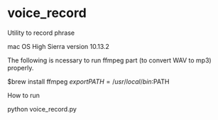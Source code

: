 # voice_record
Utility to record phrase

mac OS High Sierra  version  10.13.2

The following is ncessary to run ffmpeg part (to convert WAV to mp3) properly.

$brew install ffmpeg
$export PATH=/usr/local/bin:$PATH

How to run

python voice_record.py
